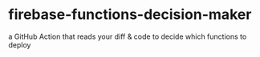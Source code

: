# firebase-functions-decision-maker
a GitHub Action that reads your diff &amp; code to decide which functions to deploy

